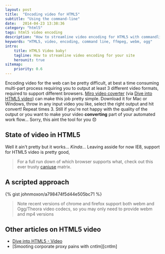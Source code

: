 ```yaml
---
layout: post
title:  "Encoding video for HTML5"
subtitle: "Using the command-line"
date:   2014-04-23 13:38:36
category: "html5"
tags: html5 video encoding
description: "How to streamline video encoding for HTML5 with commandline scripts"
keywords: "HTML5, video, encoding, command line, ffmpeg, webm, ogg"
intro:
    title: HTML5 Video baby!
    tagline: How to streamline video encoding for your site
    herounit: true
sitemap:
    priority: 0.6
---
```

Encoding video for the web can be pretty difficult, at best a time consuming multi-part
process requiring you to output at least 3 different video formats, required to support
different browsers. [Miro video coverter][miro] (via [Dive into HTML5 video](http://diveintohtml5.info/video.html#miro)) can make this job pretty simple. Download it for Mac or Windows, throw
in any input video you like, select the right output and hit convert! Repeat times 3. Still if you're not happy with the quality of the output or you want to make your video **converting** part of your automated work flow... Sorry, this aint the tool for you :disappointed:

## State of video in HTML5

Well it ain't pretty but it works... _Kinda..._ Leaving asside for now IE8, support for
HTML5 video is pretty good,

> For a full run down of which browser supports what, check out this ever trusty
[caniuse][caniusevideo] matrix.

## A scripted approach
{% gist johnmoxon/a798474f5d44e505bc71 %}

> Note recent versions of chrome and firefox support both webm and Ogg/Theora video
codecs, so you may only need to provide webm and mp4 versions

## Other articles on HTML5 video
* [Dive into HTML5 - Video][diveintohtml5video]
* [Smooting corporate proxy pains with cntlm][cntlm]

[diveintohtml5video]: http://diveintohtml5.info/video.html
[caniusevideo]: http://caniuse.com/#search=video
[miro]: http://www.mirovideoconverter.com/
